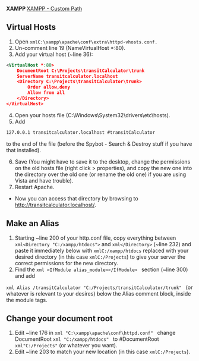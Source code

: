 <b> XAMPP </b> 
[XAMPP - Custom Path](http://stackoverflow.com/questions/1408/make-xampp-apache-serve-file-outside-of-htdocs)


<h2>Virtual Hosts</h2>

1. Open ```xmlC:\xampp\apache\conf\extra\httpd-vhosts.conf.```
2. Un-comment line 19 (NameVirtualHost *:80).
3. Add your virtual host (~line 36):
```xml
<VirtualHost *:80>
    DocumentRoot C:\Projects\transitCalculator\trunk
    ServerName transitcalculator.localhost
    <Directory C:\Projects\transitCalculator\trunk>
        Order allow,deny
        Allow from all
    </Directory>
</VirtualHost>
```
4. Open your hosts file (C:\Windows\System32\drivers\etc\hosts).
5. Add
```xml
127.0.0.1 transitcalculator.localhost #transitCalculator
```
to the end of the file (before the Spybot - Search & Destroy stuff if you have that installed).

6. Save (You might have to save it to the desktop, change the permissions on the old hosts file (right click > properties), and copy the new one into the directory over the old one (or rename the old one) if you are using Vista and have trouble).
7. Restart Apache.

- Now you can access that directory by browsing to http://transitcalculator.localhost/.

<h2> Make an Alias </h2>

1. Starting ~line 200 of your http.conf file, copy everything between ```xml<Directory "C:/xampp/htdocs">``` and ```xml</Directory>``` (~line 232) and paste it immediately below with ```xmlC:/xampp/htdocs``` replaced with your desired directory (in this case ```xmlC:/Projects```) to give your server the correct permissions for the new directory.
2. Find the ```xml <IfModule alias_module></IfModule> ``` section (~line 300) and add

```xml Alias /transitCalculator "C:/Projects/transitCalculator/trunk" ```
(or whatever is relevant to your desires) below the Alias comment block, inside the module tags. 

<h2>Change your document root</h2>

1. Edit ~line 176 in ```xml "C:\xampp\apache\conf\httpd.conf" ``` change DocumentRoot ```xml "C:/xampp/htdocs" ``` to #DocumentRoot ```xml"C:/Projects"``` (or whatever you want).
2. Edit ~line 203 to match your new location (in this case ```xmlC:/Projects```).
